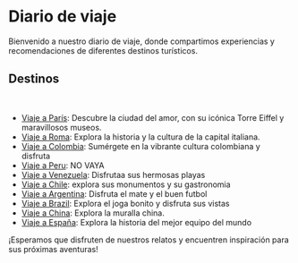# Diario de viaje

Bienvenido a nuestro diario de viaje, donde compartimos experiencias y recomendaciones de diferentes destinos turísticos.


## Destinos
​
- [Viaje a París](Entradas/Paris.md): Descubre la ciudad del amor, con su icónica Torre Eiffel y maravillosos museos.
- [Viaje a Roma](Entradas/Roma.md): Explora la historia y la cultura de la capital italiana.
- [Viaje a Colombia](Entradas/Colombia.md): Sumérgete en la vibrante cultura colombiana y disfruta
- [Viaje a Peru](Entradas/Peru.md): NO VAYA
- [Viaje a Venezuela](Entradas/Venezuela.md): Disfrutaa sus hermosas playas 
- [Viaje a Chile](Entradas/Chile.md): explora sus monumentos y su gastronomia
- [Viaje a Argentina](Entradas/Argentina.md): Disfruta el mate y el buen futbol
- [Viaje a Brazil](Entradas/Brazil.md): Explora el joga bonito y disfruta sus vistas
- [Viaje a China](Entradas/China.md): Explora la muralla china.
- [Viaje a España](Entradas/España.md): Explora la historia del mejor equipo del mundo

¡Esperamos que disfruten de nuestros relatos y encuentren inspiración para sus próximas aventuras!